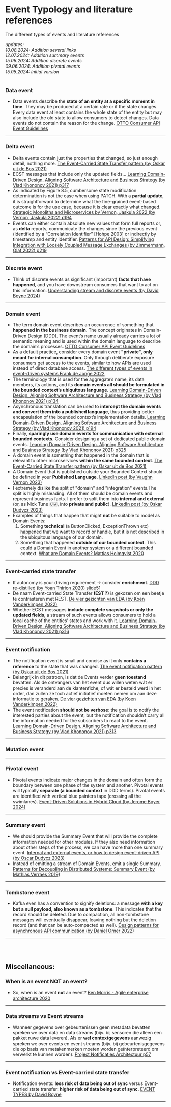 # Event Typology and literature references
The different types of events and literature references
<br>

*updates:*<br>
*10.08.2024: Addition several links*<br>
*12.07.2024: Addition summary events*<br>
*15.06.2024: Addition discrete events*<br>
*09.06.2024: Addition pivotal events*<br>
*15.05.2024: Initial version*<br>
<br>

### Data event
* Data events describe the **state of an entity at a specific moment in time**. They may be produced at a certain rate or if the state changes. Every data event at least contains the whole state of the entity but may also include the old state to allow consumers to detect changes. Data events do not contain the reason for the change. [OTTO Consumer API Event Guidelines](https://api.otto.de/portal/guidelines/event-guidelines/concepts#data-events)

___


### Delta event
* Delta events contain just the properties that changed, so just enough detail, nothing more. [The Event-Carried State Transfer pattern (by Oskar uit de Bos 2021)](https://itnext.io/the-event-carried-state-transfer-pattern-aae49715bb7f)
* ECST messages that include  only the updated fields... [Learning Domain-Driven Design. Aligning Software Architecture and Business Strategy (by Vlad Khononov 2021) p317](https://www.oreilly.com/library/view/learning-domain-driven-design/9781098100124/)
* As indicated by Figure 8.5, cumbersome state modification determination is not the case when using PATCH. With a **partial update**, it is straightforward to determine what the fine-grained event-based outcome is for the use case, because it is clear exactly what changed. [Strategic Monoliths and Microservices by Vernon, Jaskula 2022 (by Vernon, Jaskula 2022) p194](https://www.informit.com/store/strategic-monoliths-and-microservices-driving-innovation-9780137355464)
* Events can either contain absolute new values that form full reports or, as **delta** reports, communicate the changes since the previous event (identified by a “Correlation Identifier” [Hohpe 2003] or indirectly by timestamp and entity identifier. [Patterns for API Design: Simplifying Integration with Loosely Coupled Message Exchanges (by Zimmermann, Olaf 2022) p219](https://www.informit.com/store/patterns-for-api-design-simplifying-integration-with-9780137670109)

___


### Discrete event
* Think of discrete events as significant (important) **facts that have happened**, and you have downstream consumers that want to act on this information. [Understanding stream and discrete events (by David Boyne 2024)](https://eda-visuals.boyney.io/visuals/understanding-stream-and-discrete-events)

___


### Domain event
* The term domain event describes an occurrence of something that **happened in the business domain**. The concept originates in Domain-Driven Design (DDD). The event’s name usually already carries a lot of semantic meaning and is used within the domain language to describe the domain’s processes. [OTTO Consumer API Event Guidelines](https://api.otto.de/portal/guidelines/event-guidelines/concepts#domain-events)
* As a default practice, consider every domain event **"private", only meant for internal consumption**. Only through deliberate exposure consumers get access to the events, similar to how APIs are used instead of direct database access. [The different types of events in event-driven systems Frank de Jonge 2022](https://blog.frankdejonge.nl/the-different-types-of-events-in-event-driven-systems/)
* The terminology that is used for the aggregate’s name, its data members, its actions, and its **domain events all should be formulated in the bounded context’s ubiquitous language**. [Learning Domain-Driven Design. Aligning Software Architecture and Business Strategy (by Vlad Khononov 2021) p134](https://www.oreilly.com/library/view/learning-domain-driven-design/9781098100124/)
* Asynchronous translation can be used to **intercept the domain events and convert them into a published language**, thus providing better encapsulation of the bounded context’s implementation details. [Learning Domain-Driven Design. Aligning Software Architecture and Business Strategy (by Vlad Khononov 2021) p194](https://www.oreilly.com/library/view/learning-domain-driven-design/9781098100124/)
* Finally, **sparingly use domain events for communication with external bounded contexts**. Consider designing a set of dedicated public domain events. [Learning Domain-Driven Design. Aligning Software Architecture and Business Strategy (by Vlad Khononov 2021) p325](https://www.oreilly.com/library/view/learning-domain-driven-design/9781098100124/)
* A domain event is something that happened in the domain that is relevant to other microservices **within the same bounded context**. [The Event-Carried State Transfer pattern (by Oskar uit de Bos 2021)](https://itnext.io/the-event-carried-state-transfer-pattern-aae49715bb7f)
* A Domain Event that is published outside your Bounded Context should be defined in your **Published Language**. [LinkedIn post (by Vaughn Vernon 2023)](https://www.linkedin.com/posts/vaughnvernon_dddesign-activity-7121926516568911873-Itb9/)
* I extremely dislike the split of "domain" and "integration" events.The split is highly misleading. All of them should be domain events and represent business facts. I prefer to split them into **internal and external** (or, as Nick Tune 🇺🇦, into **private and public**). [LinkedIn post (by Oskar Dudycz 2023)](https://www.linkedin.com/posts/oskardudycz_i-extremely-dislike-the-split-of-domain-activity-7119331094696476672-1x6r/)
* Examples of things that happen that might **not** be suitable to model as Domain Events:
    1. Something **technical** (a ButtonClicked, ExceptionThrown etc) happened that we want to record or handle, but it is not described in the ubiquitous language of our domain.
    2. Something that happened **outside of our bounded context**. This could a Domain Event in another system or a different bounded context. [What are Domain Events? Mattias Holmqvist 2020](https://web.archive.org/web/20221201162409/https://serialized.io/ddd/domain-event/)

___


### Event-carried state transfer
* If autonomy is your driving requirement -> consider **enrichment**. [DDD re-distilled (by Yoan Thirion 2020) slide51](https://speakerdeck.com/thirion/ddd-re-distilled?slide=51)
* De naam Event-carried State Transfer **(EST ?)** is gekozen om een beetje te contrasteren met REST. [De vier gezichten van EDA (by Koen Vanderkimpen 2022)](https://www.smalsresearch.be/de-vier-gezichten-van-eda/)
* Whether ECST messages **include complete snapshots or only the updated fields**, a stream of such events allows consumers to hold a local cache of the entities’ states and work with it. [Learning Domain-Driven Design. Aligning Software Architecture and Business Strategy (by Vlad Khononov 2021) p316](https://www.oreilly.com/library/view/learning-domain-driven-design/9781098100124/)

___


### Event notification
* The notification event is small and concise as it only **contains a reference** to the state that was changed. [The event notification pattern (by Oskar uit de Bos 2021)](https://medium.com/geekculture/the-event-notification-pattern-a62d48519107)
* Belangrijk in dit patroon, is dat de Events verder **geen toestand** bevatten. Als de ontvangers van het event dus willen weten wát er precies is veranderd aan de klantenfiche, of wát er besteld werd in het order, dan zullen ze toch actief initiatief moeten nemen om aan deze informatie te geraken. [De vier gezichten van EDA (by Koen Vanderkimpen 2022)](https://www.smalsresearch.be/de-vier-gezichten-van-eda/)
* The event notification **should not be verbose**: the goal is to notify the interested parties about the event, but the notification shouldn’t carry all the information needed for the subscribers to react to the event. [Learning Domain-Driven Design. Aligning Software Architecture and Business Strategy (by Vlad Khononov 2021) p313](https://www.oreilly.com/library/view/learning-domain-driven-design/9781098100124/)

___



### Mutation event

___


### Pivotal event
* Pivotal events indicate major changes in the domain and often form the boundary between one phase of the system and another. Pivotal events will typically **separate (a bounded context** in DDD terms). Pivotal events are identified with vertical blue painters tape (crossing all the swimlanes). [Event-Driven Solutions in Hybrid Cloud (by Jerome Boyer 2024)](https://jbcodeforce.github.io/eda-studies/event-storming/#concepts)

___


### Summary event
* We should provide the Summary Event that will provide the complete information needed for other modules. If they also need information about other steps of the process, we can have more than one summary event. [Internal and external events, or how to design event-driven API (by Oscar Dudycz 2023)](https://event-driven.io/en/internal_external_events/)
* Instead of emitting a stream of Domain Events, emit a single Summary. [Patterns for Decoupling in Distributed Systems: Summary Event (by Mathias Verraes 2019)](https://verraes.net/2019/05/patterns-for-decoupling-distsys-summary-event/)


___

### Tombstone event
* Kafka even has a convention to signify deletions: a message **with a key but a null payload, also known as a tombstone**. This indicates that the record should be deleted. Due to compaction, all non-tombstone messages will eventually disappear, leaving nothing but the deletion record (and that can be auto-compacted as well). [Design patterns for asynchronous API communication (by Daniel Orner 2022)](https://stackoverflow.blog/2022/07/21/event-driven-topic-design-using-kafka/)


___
<br>
<br>

## Miscellaneous:

### When is an event NOT an event?
* So, when is an event **not** an event? [Ben Morris - Agile enterprise architecture 2020](https://www.ben-morris.com/when-is-an-event-not-an-event/)

___

### Data streams vs Event streams
* Wanneer gegevens over gebeurtenissen geen metadata bevatten spreken we over data en data streams (bijv. bij sensoren die alleen een pakket ruwe data leveren). Als er **wel contextgegevens** aanwezig spreken we over events en event streams (bijv. bij gebeurtenisgegevens die op basis van metakenmerken moeten worden geïnterpreteerd om verwerkt te kunnen worden). [Project Notificaties Architectuur p57](https://github.com/VNG-Realisatie/notificatieservices/blob/main/docs/achtergronddocumentatie/notificatieservices_architectuur.pdf)


___

### Event notification vs Event-carried state transfer
* Notification events: **less risk of data being out of sync** versus Event-carried state transfer: **higher risk of data being out of sync**. [EVENT TYPES by David Boyne](https://eda-visuals.boyney.io/visuals/event-types)


___
